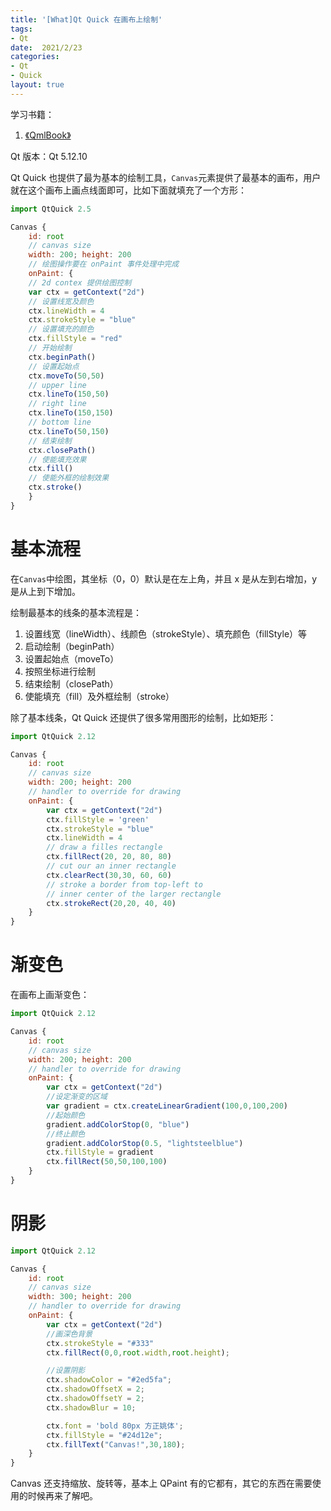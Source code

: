 ```yaml
---
title: '[What]Qt Quick 在画布上绘制'
tags: 
- Qt
date:  2021/2/23
categories: 
- Qt
- Quick
layout: true
---
```


学习书籍：
1. [《QmlBook》](http://qmlbook.github.io/index.html)

Qt 版本：Qt 5.12.10

Qt Quick 也提供了最为基本的绘制工具，`Canvas`元素提供了最基本的画布，用户就在这个画布上画点线面即可，比如下面就填充了一个方形：
```javascript
import QtQuick 2.5

Canvas {
    id: root
    // canvas size
    width: 200; height: 200
    // 绘图操作要在 onPaint 事件处理中完成
    onPaint: {
    // 2d contex 提供绘图控制
    var ctx = getContext("2d")
    // 设置线宽及颜色
    ctx.lineWidth = 4
    ctx.strokeStyle = "blue"
    // 设置填充的颜色
    ctx.fillStyle = "red"
    // 开始绘制
    ctx.beginPath()
    // 设置起始点
    ctx.moveTo(50,50)
    // upper line
    ctx.lineTo(150,50)
    // right line
    ctx.lineTo(150,150)
    // bottom line
    ctx.lineTo(50,150)
    // 结束绘制
    ctx.closePath()
    // 使能填充效果
    ctx.fill()
    // 使能外框的绘制效果
    ctx.stroke()
    }
}
```
<!--more-->

# 基本流程

在`Canvas`中绘图，其坐标（0，0）默认是在左上角，并且 x 是从左到右增加，y 是从上到下增加。

绘制最基本的线条的基本流程是：

1. 设置线宽（lineWidth）、线颜色（strokeStyle）、填充颜色（fillStyle）等
2. 启动绘制（beginPath）
3. 设置起始点（moveTo）
4. 按照坐标进行绘制
5. 结束绘制（closePath）
6. 使能填充（fill）及外框绘制（stroke）

除了基本线条，Qt Quick 还提供了很多常用图形的绘制，比如矩形：

```javascript
import QtQuick 2.12

Canvas {
    id: root
    // canvas size
    width: 200; height: 200
    // handler to override for drawing
    onPaint: {
        var ctx = getContext("2d")
        ctx.fillStyle = 'green'
        ctx.strokeStyle = "blue"
        ctx.lineWidth = 4
        // draw a filles rectangle
        ctx.fillRect(20, 20, 80, 80)
        // cut our an inner rectangle
        ctx.clearRect(30,30, 60, 60)
        // stroke a border from top-left to
        // inner center of the larger rectangle
        ctx.strokeRect(20,20, 40, 40)
    }
}
```

# 渐变色

在画布上画渐变色：

```javascript
import QtQuick 2.12

Canvas {
    id: root
    // canvas size
    width: 200; height: 200
    // handler to override for drawing
    onPaint: {
        var ctx = getContext("2d")
        //设定渐变的区域
        var gradient = ctx.createLinearGradient(100,0,100,200)
        //起始颜色
        gradient.addColorStop(0, "blue")
        //终止颜色
        gradient.addColorStop(0.5, "lightsteelblue")
        ctx.fillStyle = gradient
        ctx.fillRect(50,50,100,100)
    }
}
```

# 阴影

```javascript
import QtQuick 2.12

Canvas {
    id: root
    // canvas size
    width: 300; height: 200
    // handler to override for drawing
    onPaint: {
        var ctx = getContext("2d")
        //画深色背景
        ctx.strokeStyle = "#333"
        ctx.fillRect(0,0,root.width,root.height);

        //设置阴影
        ctx.shadowColor = "#2ed5fa";
        ctx.shadowOffsetX = 2;
        ctx.shadowOffsetY = 2;
        ctx.shadowBlur = 10;

        ctx.font = 'bold 80px 方正姚体';
        ctx.fillStyle = "#24d12e";
        ctx.fillText("Canvas!",30,180);
    }
}
```

Canvas 还支持缩放、旋转等，基本上 QPaint 有的它都有，其它的东西在需要使用的时候再来了解吧。